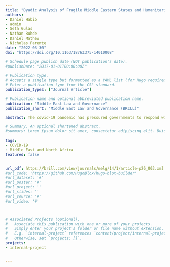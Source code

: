 ```yaml
---
title: "Dyadic Analysis of Fragile Middle Eastern States and Humanitarian Implications of Restrictive Covid-19 Policies"
authors:
- Daniel Habib
- admin
- Seth Gulas
- Nathan Ruhde
- Daniel Mathew
- Nicholas Parente
date: "2022-03-30"
doi: "https://doi.org/10.1163/18763375-14010008"

# Schedule page publish date (NOT publication's date).
#publishDate: "2017-01-01T00:00:00Z"

# Publication type.
# Accepts a single type but formatted as a YAML list (for Hugo requirements).
# Enter a publication type from the CSL standard.
publication_types: ["Journal Article"]

# Publication name and optional abbreviated publication name.
publication: "Middle East Law and Governance"
publication_short: "Middle East Law and Governance (BRILL)"

abstract: The covid-19 pandemic has pressured governments to respond with restrictive and health resource-oriented policies to contain the spread of the virus. The aim of this paper is to assess differential policy implementation due to state fragility with a spatial scope of the Middle Eastern region. The policies implemented by the four strongest and six most fragile Middle Eastern countries were extracted from the CoronaNet Government Response Database and grouped into restrictive and resource-oriented categories. Clustering based on these categories informed dyadic analysis. Drawing from the Oxford Government Response Policy Tracker and covid-19 World Symptom Survey, we found that fragile states tended to be characterized by a higher proportion of restrictive policies, lower government stringency, and lower compliance. The results identify sectors that would benefit most from humanitarian aid and raise the issue of whether restrictions are disproportionately implemented due to covert political agendas or lack of political and economic power.

# Summary. An optional shortened abstract.
#summary: Lorem ipsum dolor sit amet, consectetur adipiscing elit. Duis posuere tellus ac convallis placerat. Proin tincidunt magna sed ex sollicitudin condimentum.

tags:
- COVID-19
- Middle East and North Africa
featured: false


url_pdf: https://brill.com/view/journals/melg/14/1/article-p26_003.xml
#url_code: 'https://github.com/HugoBlox/hugo-blox-builder'
#url_dataset: '#'
#url_poster: '#'
#url_project: ''
#url_slides: ''
#url_source: '#'
#url_video: '#'



# Associated Projects (optional).
#   Associate this publication with one or more of your projects.
#   Simply enter your project's folder or file name without extension.
#   E.g. `internal-project` references `content/project/internal-project/index.md`.
#   Otherwise, set `projects: []`.
projects:
- internal-project


---
```


